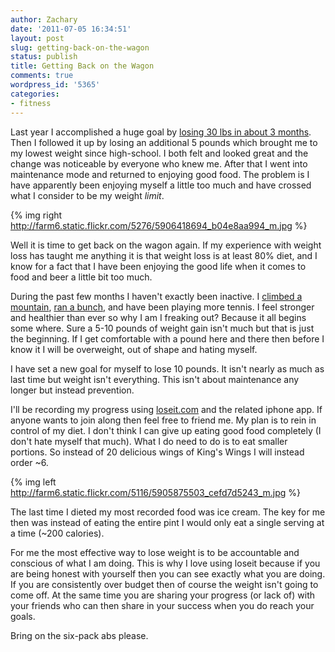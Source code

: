 ```yaml
---
author: Zachary 
date: '2011-07-05 16:34:51'
layout: post
slug: getting-back-on-the-wagon
status: publish
title: Getting Back on the Wagon
comments: true
wordpress_id: '5365'
categories:
- fitness
---
```


Last year I accomplished a huge goal by [losing 30 lbs in about 3 months](http://zadell.com/2010/progress-update-%E2%80%93-30-pounds-down/).
Then I followed it up by losing an additional 5 pounds which brought me to my
lowest weight since high-school. I both felt and looked great and the change
was noticeable by everyone who knew me. After that I went into maintenance
mode and returned to enjoying good food. The problem is I have apparently been
enjoying myself a little too much and have crossed what I consider to be my
weight _limit_.

{% img right http://farm6.static.flickr.com/5276/5906418694_b04e8aa994_m.jpg %}

Well it is time to get back on the wagon again. If my experience with weight
loss has taught me anything it is that weight loss is at least 80% diet, and I
know for a fact that I have been enjoying the good life when it comes to food
and beer a little bit too much.

During the past few months I haven't exactly been inactive. I 
[climbed a mountain](http://zadell.com/2011/summiting-mount-hood/),
[ran a bunch](http://www.flickr.com/photos/zacharyz/5906528522/), and have been
playing more tennis. I feel stronger and healthier than ever so why I am I
freaking out? Because it all begins some where. Sure a 5-10 pounds of weight
gain isn't much but that is just the beginning. If I get comfortable with a
pound here and there then before I know it I will be overweight, out of shape and
hating myself.

I have set a new goal for myself to lose 10 pounds. It isn't nearly as much as
last time but weight isn't everything. This isn't about maintenance any longer
but instead prevention.

I'll be recording my progress using [loseit.com](http://www.loseit.com/) and
the related iphone app. If anyone wants to join along then feel free to friend
me. My plan is to rein in control of my diet. I don't think I can give up
eating good food completely (I don't hate myself that much). What I do need to
do is to eat smaller portions. So instead of 20 delicious wings of King's
Wings I will instead order ~6.

{% img left http://farm6.static.flickr.com/5116/5905875503_cefd7d5243_m.jpg %}

The last time I dieted my most recorded food was ice cream. The key for me then was
instead of eating the entire pint I would only eat a single serving at a time
(~200 calories).

For me the most effective way to lose weight is to be accountable and
conscious of what I am doing. This is why I love using loseit because if you
are being honest with yourself then you can see exactly what you are doing. If
you are consistently over budget then of course the weight isn't going to come
off. At the same time you are sharing your progress (or lack of) with your
friends who can then share in your success when you do reach your goals.

Bring on the six-pack abs please.

